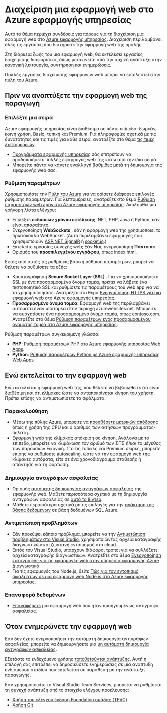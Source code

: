 <properties 
    pageTitle="Διαχείριση μια εφαρμογή web στο Azure εφαρμογής υπηρεσίας" 
    description="Συνδέσεις σε πόρους για τη διαχείριση μια εφαρμογή web στο Azure εφαρμογής υπηρεσίας." 
    services="app-service\web" 
    documentationCenter="" 
    authors="erikre" 
    manager="wpickett" 
    editor=""/>

<tags 
    ms.service="app-service-web" 
    ms.workload="web" 
    ms.tgt_pltfrm="na" 
    ms.devlang="na" 
    ms.topic="article" 
    ms.date="08/24/2016" 
    ms.author="rachelap"/>

# <a name="manage-a-web-app-in-azure-app-service"></a>Διαχείριση μια εφαρμογή web στο Azure εφαρμογής υπηρεσίας

Αυτό το θέμα περιέχει συνδέσεις για πόρους για τη διαχείριση μια εφαρμογή web στο [Azure εφαρμογής υπηρεσίας](http://go.microsoft.com/fwlink/?LinkId=529714). Διαχείριση περιλαμβάνει όλες τις εργασίες που διατηρείτε την εφαρμογή web της ομαλής. 

Στη διάρκεια ζωής του μια εφαρμογή web, θα εκτελέσει εργασίες διαχείρισης διαφορετικά, όπως μετακινείτε από την αρχική ανάπτυξη στην κανονική λειτουργία, συντήρηση και ενημερώσεις.

Πολλές εργασίες διαχείρισης εφαρμογών web μπορεί να εκτελεστεί στην πύλη του Azure.

## <a name="before-you-deploy-your-web-app-to-production"></a>Πριν να αναπτύξετε την εφαρμογή web της παραγωγή

### <a name="choose-a-tier"></a>Επιλέξτε μια σειρά

Azure εφαρμογής υπηρεσίας είναι διαθέσιμο σε πέντε επίπεδα: δωρεάν, κοινή χρήση, Basic, τυπική και Premium. Για πληροφορίες σχετικά με τις δυνατότητες και τις τιμές για κάθε σειρά, ανατρέξτε στο θέμα [τις τιμές λεπτομερειών](/pricing/details/app-service/). 

- [Προγράμματα εφαρμογής υπηρεσίας](../app-service/azure-web-sites-web-hosting-plans-in-depth-overview.md) σάς επιτρέπουν να ομαδοποιήσετε πολλές εφαρμογές web της κάτω από την ίδια σειρά.
- Μπορείτε πάντα να [κάνετε εναλλαγή βαθμίδες](web-sites-scale.md) μετά τη δημιουργία της εφαρμογής web σας.

### <a name="configuration"></a>Ρύθμιση παραμέτρων

Χρησιμοποιήστε την [Πύλη του Azure](https://portal.azure.com/) για να ορίσετε διάφορες επιλογές ρύθμισης παραμέτρων. Για λεπτομέρειες, ανατρέξτε στο θέμα [Ρύθμιση παραμέτρων web apps στο Azure εφαρμογής υπηρεσίας](web-sites-configure.md). Ακολουθεί μια γρήγορη λίστα ελέγχου:

- Επιλέξτε **εκδόσεων χρόνου εκτέλεσης** .NET, PHP, Java ή Python, εάν είναι απαραίτητο.
- Ενεργοποίηση **WebSockets** , εάν η εφαρμογή web της χρησιμοποιεί το πρωτόκολλο WebSocket. (Αυτό περιλαμβάνει εφαρμογές που χρησιμοποιούν [ASP.NET SignalR](http://www.asp.net/signalr) ή [socket.io](web-sites-nodejs-chat-app-socketio.md).)
- Εκτελείτε εργασίες συνεχής web; Εάν Ναι, ενεργοποίηση **Πάντα σε**.
- Ορισμός του **προεπιλεγμένου εγγράφου**, όπως index.html.

Εκτός από αυτές τις ρυθμίσεις βασική ρύθμιση παραμέτρων, μπορεί να θέλετε να ρυθμίσετε τα εξής:

- Κρυπτογράφηση **Secure Socket Layer (SSL)** . Για να χρησιμοποιήσετε SSL με ένα προσαρμοσμένο όνομα τομέα, πρέπει να λάβετε ένα πιστοποιητικό SSL και ρυθμίσετε τις παραμέτρους του web app για να το χρησιμοποιήσετε. Ανατρέξτε στο θέμα [Ενεργοποίηση HTTPS για μια εφαρμογή web στο Azure εφαρμογής υπηρεσίας](web-sites-configure-ssl-certificate.md).
- **Προσαρμοσμένο όνομα τομέα.** Εφαρμογή web της περιλαμβάνει αυτόματα έναν υποτομέα στην περιοχή azurewebsites.net. Μπορείτε να συσχετίσετε ένα προσαρμοσμένο όνομα τομέα, όπως contoso.com. Ανατρέξτε στο θέμα [Ρύθμιση παραμέτρων ενός προσαρμοσμένου ονόματος τομέα στο Azure εφαρμογής υπηρεσίας](web-sites-custom-domain-name.md).

Ρύθμιση παραμέτρων συγκεκριμένη γλώσσα:

- **PHP**: [Ρύθμιση παραμέτρων PHP στο Azure εφαρμογής υπηρεσίας Web Apps](web-sites-php-configure.md).
- **Python**: [Ρύθμιση παραμέτρων Python με Azure εφαρμογής υπηρεσίας Web Apps](web-sites-python-configure.md)


## <a name="while-your-web-app-is-running"></a>Ενώ εκτελείται το την εφαρμογή web

Ενώ εκτελείται η εφαρμογή web της, που θέλετε να βεβαιωθείτε ότι είναι διαθέσιμη και ότι κλίμακες ώστε να ανταποκρίνεται κίνηση του χρήστη. Πρέπει επίσης να αντιμετωπίσετε τα σφάλματα.

### <a name="monitoring"></a>Παρακολούθηση

- Μέσω της πύλης Azure, μπορείτε να [προσθέσετε μετρικών απόδοσης](web-sites-monitor.md) όπως η χρήση της CPU και ο αριθμός των αιτήσεων προγράμματος-πελάτη.
- [Εφαρμογή web της κλίμακας](web-sites-scale.md) απόκριση σε κίνηση. Ανάλογα με το επίπεδο, μπορείτε να κλιμάκωση τον αριθμό των ΣΠΣ ή/και το μέγεθος των παρουσιών Εικονική. Στο τις τυπικές και Premium σειρές, μπορείτε επίσης να ρυθμίσετε autoscaling, ώστε να την εφαρμογή web της κλίμακες αυτόματα, είτε σε ένα χρονοδιάγραμμα σταθερής ή απάντηση για τη φόρτωση.  
 
### <a name="backups"></a>Δημιουργία αντιγράφων ασφαλείας

- Ορισμός [αυτόματης δημιουργίας αντιγράφων ασφαλείας](web-sites-backup.md) της εφαρμογής web. Μάθετε περισσότερα σχετικά με τη δημιουργία αντιγράφων ασφαλείας σε [αυτό το βίντεο](https://azure.microsoft.com/documentation/videos/azure-websites-automatic-and-easy-backup/).
- Μάθετε περισσότερα σχετικά με τις επιλογές για την [ανάκτηση της βάσης δεδομένων](../sql-database/sql-database-business-continuity.md) σε βάση δεδομένων SQL Azure.

### <a name="troubleshooting"></a>Αντιμετώπιση προβλημάτων

- Εάν προκύψει κάποιο πρόβλημα, μπορείτε να την [Αντιμετώπιση προβλημάτων στο Visual Studio](web-sites-dotnet-troubleshoot-visual-studio.md#remotedebug), χρησιμοποιώντας αρχεία καταγραφής διαγνωστικών και ζωντανή εντοπισμού στο cloud. 
- Εκτός του Visual Studio, υπάρχουν διάφοροι τρόποι για να συλλέξετε αρχεία καταγραφής διαγνωστικών. Ανατρέξτε στο θέμα [Ενεργοποίηση καταγραφής για τις εφαρμογές web στην υπηρεσία εφαρμογής Azure Διαγνωστικά](web-sites-enable-diagnostic-log.md).
- Για τις εφαρμογές του Node.js, δείτε [Πώς για τον εντοπισμό σφαλμάτων σε μια εφαρμογή web Node.js στο Azure εφαρμογής υπηρεσίας](web-sites-nodejs-debug.md).

### <a name="restoring-data"></a>Επαναφορά δεδομένων

- [Επαναφέρετε](web-sites-restore.md) μια εφαρμογή web που ήταν προηγουμένως αντίγραφο ασφαλείας.


## <a name="when-you-update-your-web-app"></a>Όταν ενημερώνετε την εφαρμογή web

Εάν δεν έχετε ενεργοποιήσει την αυτόματη δημιουργία αντιγράφων ασφαλείας, μπορείτε να δημιουργήσετε μια [μη αυτόματη δημιουργία αντιγράφων ασφαλείας](web-sites-backup.md).

Εξετάστε το ενδεχόμενο χρήσης [τοποθετούνται ανάπτυξης](web-sites-staged-publishing.md). Αυτή η επιλογή σάς επιτρέπει να δημοσιεύσετε ενημερώσεις σε μια ανάπτυξη ενδιάμεσου σταδίου που εκτελείται σε παράθεση με την ανάπτυξη παραγωγής. 

Εάν χρησιμοποιείτε το Visual Studio Team Services, μπορείτε να ρυθμίσετε τη συνεχή ανάπτυξη από το στοιχείο ελέγχου προέλευσης:

- [Χρήση του ελέγχου έκδοση Foundation ομάδας (TFVC)](../cloud-services/cloud-services-continuous-delivery-use-vso.md) 
- [Χρήση Git](../cloud-services/cloud-services-continuous-delivery-use-vso-git.md)
 
<!-- Anchors. -->

[Before you deploy your site to production]: #before-you-deploy-your-site-to-production
[While your website is running]: #while-your-website-is-running
[When you update your website]: #when-you-update-your-website

  

